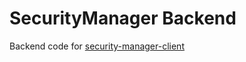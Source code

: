 # SecurityManager Backend
Backend code for <a href="https://github.com/Nahasean94/security-manager-client">security-manager-client</a>
